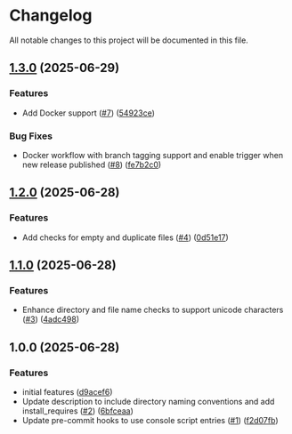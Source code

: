 # Changelog

All notable changes to this project will be documented in this file.

## [1.3.0](https://github.com/ahmet-enes-demir/pre-commit-filename-linter/compare/v1.2.0...v1.3.0) (2025-06-29)


### Features

* Add Docker support ([#7](https://github.com/ahmet-enes-demir/pre-commit-filename-linter/issues/7)) ([54923ce](https://github.com/ahmet-enes-demir/pre-commit-filename-linter/commit/54923ce7145fc70129fae4d5b7515cdb46751e9f))


### Bug Fixes

*  Docker workflow with branch tagging support and enable trigger when new release published ([#8](https://github.com/ahmet-enes-demir/pre-commit-filename-linter/issues/8)) ([fe7b2c0](https://github.com/ahmet-enes-demir/pre-commit-filename-linter/commit/fe7b2c08ed070bafc985855272fa8700fe311446))

## [1.2.0](https://github.com/ahmet-enes-demir/pre-commit-filename-linter/compare/v1.1.0...v1.2.0) (2025-06-28)


### Features

* Add checks for empty and duplicate files ([#4](https://github.com/ahmet-enes-demir/pre-commit-filename-linter/issues/4)) ([0d51e17](https://github.com/ahmet-enes-demir/pre-commit-filename-linter/commit/0d51e17694bb4957107558b314f558104368372a))

## [1.1.0](https://github.com/ahmet-enes-demir/pre-commit-filename-linter/compare/v1.0.0...v1.1.0) (2025-06-28)


### Features

* Enhance directory and file name checks to support unicode characters ([#3](https://github.com/ahmet-enes-demir/pre-commit-filename-linter/issues/3)) ([4adc498](https://github.com/ahmet-enes-demir/pre-commit-filename-linter/commit/4adc49823aed11fed47d03645215a15baead7415))

## 1.0.0 (2025-06-28)


### Features

* initial features ([d9acef6](https://github.com/ahmet-enes-demir/pre-commit-filename-linter/commit/d9acef68391e5fbe0e0394877b582769597a13cc))
* Update description to include directory naming conventions and add install_requires ([#2](https://github.com/ahmet-enes-demir/pre-commit-filename-linter/issues/2)) ([6bfceaa](https://github.com/ahmet-enes-demir/pre-commit-filename-linter/commit/6bfceaa1c235786a8da97412dc0cdb51fb349fb8))
* Update pre-commit hooks to use console script entries ([#1](https://github.com/ahmet-enes-demir/pre-commit-filename-linter/issues/1)) ([f2d07fb](https://github.com/ahmet-enes-demir/pre-commit-filename-linter/commit/f2d07fb47f77c6a48e0b67fea8c620dce376f213))
